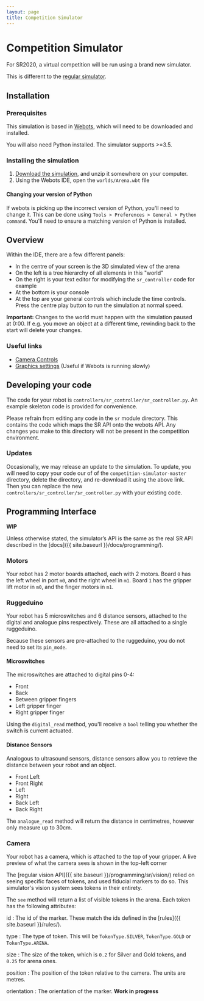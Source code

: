 ```yaml
---
layout: page
title: Competition Simulator
---
```


Competition Simulator
============

For SR2020, a virtual competition will be run using a brand new simulator.

<div class="info">
  This is different to the <a href="/docs/programming/simulator/">regular simulator</a>.
</div>

## Installation

### Prerequisites

This simulation is based in [Webots](https://cyberbotics.com/#download), which will need to be downloaded and installed.

You will also need Python installed. The simulator supports >=3.5.

### Installing the simulation

1. [Download the simulation](), and unzip it somewhere on your computer.
2. Using the Webots IDE, open the `worlds/Arena.wbt` file

#### Changing your version of Python

If webots is picking up the incorrect version of Python, you'll need to change it. This can be done using `Tools > Preferences > General > Python command`. You'll need to ensure a matching version of Python is installed.

## Overview

Within the IDE, there are a few different panels:

- In the centre of your screen is the 3D simulated view of the arena
- On the left is a tree hierarchy of all elements in this "world"
- On the right is your text editor for modifying the `sr_controller` code for example
- At the bottom is your console
- At the top are your general controls which include the time controls. Press the centre play button to run the simulation at normal speed.

**Important:** Changes to the world must happen with the simulation paused at 0:00. If e.g. you move an object at a different time, rewinding back to the start will delete your changes.

### Useful links

- [Camera Controls](https://www.cyberbotics.com/doc/guide/the-3d-window#navigation-in-the-scene)
- [Graphics settings](https://www.cyberbotics.com/doc/guide/preferences#opengl) (Useful if Webots is running slowly)

## Developing your code

The code for your robot is `controllers/sr_controller/sr_controller.py`. An example skeleton code is provided for convenience.

<div class="warning">
  Please refrain from editing any code in the <code>sr</code> module directory. This contains the code which maps the SR API onto the webots API.
  Any changes you make to this directory will not be present in the competition environment.
</div>

### Updates

Occasionally, we may release an update to the simulation. To update, you will need to copy your code our of of the `competition-simulator-master` directory, delete the directory, and re-download it using the above link. Then you can replace the new `controllers/sr_controller/sr_controller.py` with your existing code.

## Programming Interface

**WIP**

Unless otherwise stated, the simulator’s API is the same as the real SR API described in the [docs]({{ site.baseurl }}/docs/programming/).

### Motors

Your robot has 2 motor boards attached, each with 2 motors. Board `0` has the left wheel in port `m0`, and the right wheel in `m1`. Board `1` has the gripper lift motor in `m0`, and the finger motors in `m1`.

### Ruggeduino

Your robot has 5 microswitches and 6 distance sensors, attached to the digital and analogue pins respectively. These are all attached to a single ruggeduino.

Because these sensors are pre-attached to the ruggeduino, you do not need to set its `pin_mode`.

#### Microswitches

The microswitches are attached to digital pins 0-4:

- Front
- Back
- Between gripper fingers
- Left gripper finger
- Right gripper finger

Using the `digital_read`  method, you'll receive a `bool` telling you whether the switch is current actuated.

#### Distance Sensors

Analogous to ultrasound sensors, distance sensors allow you to retrieve the distance between your robot and an object.

- Front Left
- Front Right
- Left
- Right
- Back Left
- Back Right

The `analogue_read` method will return the distance in centimetres, however only measure up to 30cm.

### Camera

Your robot has a camera, which is attached to the top of your gripper. A live preview of what the camera sees is shown in the top-left corner

The [regular vision API]({{ site.baseurl }}/programming/sr/vision/) relied on seeing specific faces of tokens, and used fiducial markers to do so. This simulator's vision system sees tokens in their entirety.

The `see` method will return a list of visible tokens in the arena. Each token has the following attributes:

id
:   The id of the marker. These match the ids defined in the [rules]({{ site.baseurl }}/rules/).

type
:   The type of token. This will be `TokenType.SILVER`, `TokenType.GOLD` or `TokenType.ARENA`.

size
:   The size of the token, which is `0.2` for Silver and Gold tokens, and `0.25` for arena ones.

position
:   The position of the token relative to the camera. The units are metres.

orientation
:   The orientation of the marker. **Work in progress**
